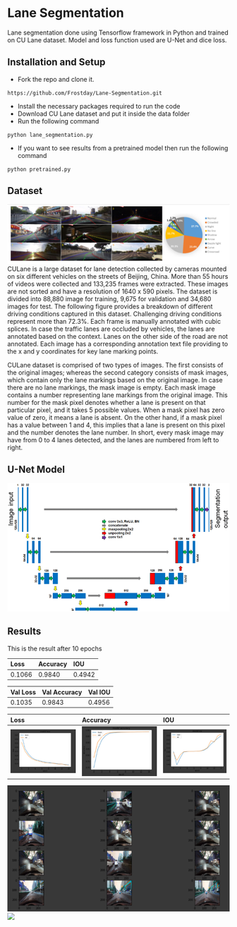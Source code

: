 # Lane Segmentation
Lane segmentation done using Tensorflow framework in Python and trained on CU Lane dataset. Model and loss function used are U-Net and dice loss.

## Installation and Setup

* Fork the repo and clone it.
```
https://github.com/Frostday/Lane-Segmentation.git
```
* Install the necessary packages required to run the code
* Download CU Lane dataset and put it inside the data folder
* Run the following command
```
python lane_segmentation.py
```
* If you want to see results from a pretrained model then run the following command
```
python pretrained.py
```

## Dataset
![](assets/dataset.png)
CULane is a large dataset for lane detection collected by cameras mounted on six different vehicles on the streets of Beijing, China. More than 55 hours of videos were collected and 133,235 frames were extracted. These images are not sorted and have a resolution of 1640 x 590 pixels. The dataset is divided into 88,880 image for training, 9,675 for validation and 34,680 images for test. The following
figure provides a breakdown of different driving conditions captured in this dataset. Challenging driving conditions represent more than 72.3\%. Each frame is manually annotated with cubic splices. In case the traffic lanes are occluded by vehicles, the lanes are annotated based on the context. Lanes on the other side of the road are not annotated. Each image has a corresponding annotation text file providing to the x and y coordinates for key lane marking points.

CULane dataset is comprised of two types of images. The first consists of the original images; whereas the second category consists of mask images, which contain only the lane markings based on the original image. In case there are no lane markings, the mask image is empty. Each mask image contains a number representing lane markings from the original image. This number for the mask pixel denotes whether a lane is present on that particular pixel, and it takes 5 possible values. When a mask pixel has zero value of zero, it means a lane is absent. On the other hand, if a mask pixel has a value between 1 and 4, this implies that a lane is present on this pixel and the number denotes the lane number. In short, every mask image may have from 0 to 4 lanes detected, and the lanes are numbered from left to right.

## U-Net Model
![](assets/model.png)

## Results
This is the result after 10 epochs

| Loss   | Accuracy | IOU    |
|:-------|:---------|:-------|
| 0.1066 | 0.9840   | 0.4942 |

| Val Loss | Val Accuracy | Val IOU |
|:---------|:-------------|:--------|
| 0.1035   | 0.9843       | 0.4956  |

| Loss                | Accuracy           | IOU                |
|:--------------------|:-------------------|:-------------------|
| ![](assets/loss.png)| ![](assets/acc.png)| ![](assets/iou.png)|

![](assets/inputs.png)
![](assets/result.png)